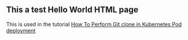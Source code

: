 ## This a test Hello World HTML page

This is used in the tutorial <a href="https://computingforgeeks.com/perform-git-clone-in-kubernetes-pod-deployment/" target="_blank">How To Perform Git clone in Kubernetes Pod deployment</a>
